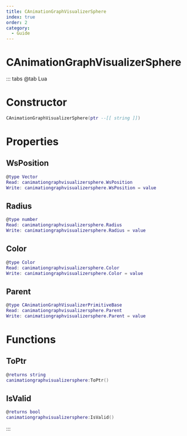 ```yaml
---
title: CAnimationGraphVisualizerSphere
index: true
order: 2
category:
  - Guide
---
```


# CAnimationGraphVisualizerSphere

::: tabs
@tab Lua
# Constructor
```lua
CAnimationGraphVisualizerSphere(ptr --[[ string ]])
```
# Properties
## WsPosition 
```lua
@type Vector
Read: canimationgraphvisualizersphere.WsPosition
Write: canimationgraphvisualizersphere.WsPosition = value
```
## Radius 
```lua
@type number
Read: canimationgraphvisualizersphere.Radius
Write: canimationgraphvisualizersphere.Radius = value
```
## Color 
```lua
@type Color
Read: canimationgraphvisualizersphere.Color
Write: canimationgraphvisualizersphere.Color = value
```
## Parent 
```lua
@type CAnimationGraphVisualizerPrimitiveBase
Read: canimationgraphvisualizersphere.Parent
Write: canimationgraphvisualizersphere.Parent = value
```
# Functions
## ToPtr
```lua
@returns string
canimationgraphvisualizersphere:ToPtr()
```
## IsValid
```lua
@returns bool
canimationgraphvisualizersphere:IsValid()
```

:::